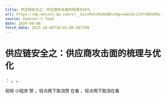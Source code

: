 ```yaml
---
title: 供应链安全之：供应商攻击面的梳理与优化
url: https://mp.weixin.qq.com/s?__biz=MzkxMzQwNDcxNg==&mid=2247486508&idx=1&sn=a1f813f2c3e8f738f47f001ffa33491f
source: Doonsec's feed
date: 2024-08-08
fetch_date: 2025-10-06T18:01:00.087709
---
```


# 供应链安全之：供应商攻击面的梳理与优化

：
，
。

视频
小程序
赞
，轻点两下取消赞
在看
，轻点两下取消在看